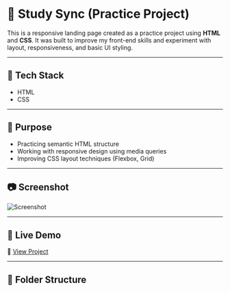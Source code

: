 # 🧪 Study Sync (Practice Project)

This is a responsive landing page created as a practice project using **HTML** and **CSS**. It was built to improve my front-end skills and experiment with layout, responsiveness, and basic UI styling.

---

## 🧰 Tech Stack

- HTML
- CSS

---

## 🎯 Purpose

- Practicing semantic HTML structure
- Working with responsive design using media queries
- Improving CSS layout techniques (Flexbox, Grid)

---

## 📷 Screenshot

![Screenshot](screenshot.png)

---

## 🚀 Live Demo

🔗 [View Project](https://abishek2002tk.github.io/Study-Sync-project)

---

## 📁 Folder Structure

